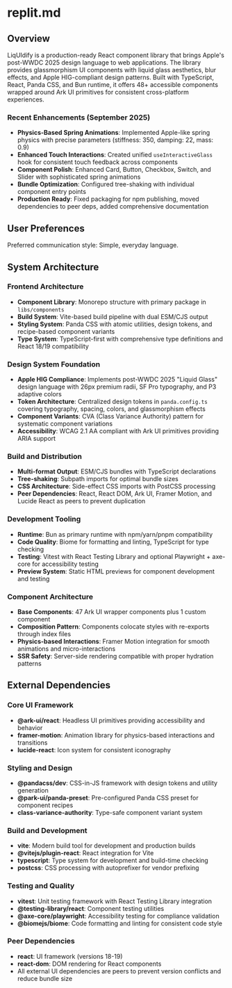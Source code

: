 # replit.md

## Overview

LiqUIdify is a production-ready React component library that brings Apple's post-WWDC 2025 design language to web applications. The library provides glassmorphism UI components with liquid glass aesthetics, blur effects, and Apple HIG-compliant design patterns. Built with TypeScript, React, Panda CSS, and Bun runtime, it offers 48+ accessible components wrapped around Ark UI primitives for consistent cross-platform experiences.

### Recent Enhancements (September 2025)
- **Physics-Based Spring Animations**: Implemented Apple-like spring physics with precise parameters (stiffness: 350, damping: 22, mass: 0.9)
- **Enhanced Touch Interactions**: Created unified `useInteractiveGlass` hook for consistent touch feedback across components
- **Component Polish**: Enhanced Card, Button, Checkbox, Switch, and Slider with sophisticated spring animations
- **Bundle Optimization**: Configured tree-shaking with individual component entry points
- **Production Ready**: Fixed packaging for npm publishing, moved dependencies to peer deps, added comprehensive documentation

## User Preferences

Preferred communication style: Simple, everyday language.

## System Architecture

### Frontend Architecture
- **Component Library**: Monorepo structure with primary package in `libs/components`
- **Build System**: Vite-based build pipeline with dual ESM/CJS output
- **Styling System**: Panda CSS with atomic utilities, design tokens, and recipe-based component variants
- **Type System**: TypeScript-first with comprehensive type definitions and React 18/19 compatibility

### Design System Foundation
- **Apple HIG Compliance**: Implements post-WWDC 2025 "Liquid Glass" design language with 26px premium radii, SF Pro typography, and P3 adaptive colors
- **Token Architecture**: Centralized design tokens in `panda.config.ts` covering typography, spacing, colors, and glassmorphism effects
- **Component Variants**: CVA (Class Variance Authority) pattern for systematic component variations
- **Accessibility**: WCAG 2.1 AA compliant with Ark UI primitives providing ARIA support

### Build and Distribution
- **Multi-format Output**: ESM/CJS bundles with TypeScript declarations
- **Tree-shaking**: Subpath imports for optimal bundle sizes
- **CSS Architecture**: Side-effect CSS imports with PostCSS processing
- **Peer Dependencies**: React, React DOM, Ark UI, Framer Motion, and Lucide React as peers to prevent duplication

### Development Tooling
- **Runtime**: Bun as primary runtime with npm/yarn/pnpm compatibility
- **Code Quality**: Biome for formatting and linting, TypeScript for type checking
- **Testing**: Vitest with React Testing Library and optional Playwright + axe-core for accessibility testing
- **Preview System**: Static HTML previews for component development and testing

### Component Architecture
- **Base Components**: 47 Ark UI wrapper components plus 1 custom component
- **Composition Pattern**: Components colocate styles with re-exports through index files
- **Physics-based Interactions**: Framer Motion integration for smooth animations and micro-interactions
- **SSR Safety**: Server-side rendering compatible with proper hydration patterns

## External Dependencies

### Core UI Framework
- **@ark-ui/react**: Headless UI primitives providing accessibility and behavior
- **framer-motion**: Animation library for physics-based interactions and transitions
- **lucide-react**: Icon system for consistent iconography

### Styling and Design
- **@pandacss/dev**: CSS-in-JS framework with design tokens and utility generation
- **@park-ui/panda-preset**: Pre-configured Panda CSS preset for component recipes
- **class-variance-authority**: Type-safe component variant system

### Build and Development
- **vite**: Modern build tool for development and production builds
- **@vitejs/plugin-react**: React integration for Vite
- **typescript**: Type system for development and build-time checking
- **postcss**: CSS processing with autoprefixer for vendor prefixing

### Testing and Quality
- **vitest**: Unit testing framework with React Testing Library integration
- **@testing-library/react**: Component testing utilities
- **@axe-core/playwright**: Accessibility testing for compliance validation
- **@biomejs/biome**: Code formatting and linting for consistent code style

### Peer Dependencies
- **react**: UI framework (versions 18-19)
- **react-dom**: DOM rendering for React components
- All external UI dependencies are peers to prevent version conflicts and reduce bundle size